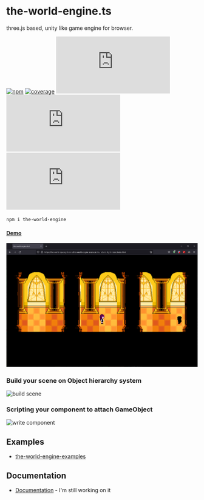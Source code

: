 # the-world-engine.ts
 three.js based, unity like game engine for browser.

[![npm](https://img.shields.io/npm/v/the-world-engine)](https://www.npmjs.com/package/the-world-engine) [![coverage](https://img.shields.io/codecov/c/github/The-World-Space/the-world-engine.ts/main)](https://app.codecov.io/gh/The-World-Space/the-world-engine.ts/) [![last commit](https://img.shields.io/github/last-commit/The-World-Space/the-world-engine.ts)](https://github.com/The-World-Space/the-world-engine.ts/commits/dev) [![language](https://img.shields.io/github/languages/top/The-World-Space/the-world-engine.ts)](https://www.typescriptlang.org/) [![license](https://img.shields.io/github/license/The-World-Space/the-world-engine.ts)](https://opensource.org/licenses/MIT)

```shell
npm i the-world-engine
```

#### [Demo](https://the-world-space.github.io/the-world-engine-examples/build/sans-fight-room/index.html)

![sans-fight-room](docs/image/sans-fight-room.png)

### Build your scene on Object hierarchy system

![build scene](docs/image/build_scene.gif)

### Scripting your component to attach GameObject
![write component](docs/image/write_component.gif)

## Examples
- [the-world-engine-examples](https://github.com/The-World-Space/the-world-engine-examples)

## Documentation
- [Documentation](https://the-world-space.github.io/the-world-engine.ts/build) - I'm still working on it

